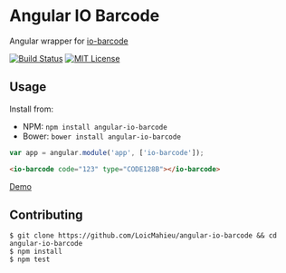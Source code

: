 # Angular IO Barcode

Angular wrapper for [io-barcode](https://www.npmjs.com/package/io-barcode)

[![Build Status](http://img.shields.io/travis/LoicMahieu/angular-io-barcode.svg?style=flat-square)](https://travis-ci.org/LoicMahieu/angular-io-barcode)
[![MIT License](http://img.shields.io/badge/license-MIT-blue.svg?style=flat-square)](https://github.com/LoicMahieu/angular-io-barcode/blob/master/LICENSE.md)



## Usage

Install from:

- NPM: `npm install angular-io-barcode`
- Bower: `bower install angular-io-barcode`

```javascript
var app = angular.module('app', ['io-barcode']);
```

```html
<io-barcode code="123" type="CODE128B"></io-barcode>
```

[Demo](https://rawgit.com/LoicMahieu/angular-io-barcode/master/demo/index.html)

## Contributing

```
$ git clone https://github.com/LoicMahieu/angular-io-barcode && cd angular-io-barcode
$ npm install
$ npm test
```

